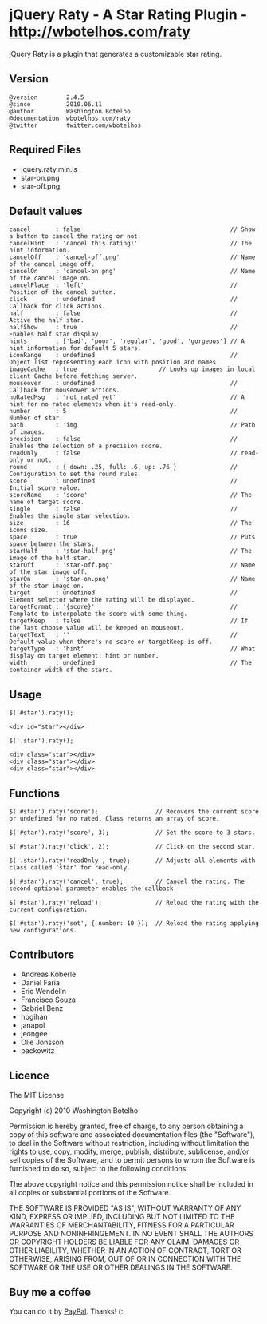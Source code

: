 # jQuery Raty - A Star Rating Plugin - http://wbotelhos.com/raty

jQuery Raty is a plugin that generates a customizable star rating.

## Version

	@version        2.4.5
	@since          2010.06.11
	@author         Washington Botelho
	@documentation  wbotelhos.com/raty
	@twitter        twitter.com/wbotelhos

## Required Files

+ jquery.raty.min.js
+ star-on.png
+ star-off.png

## Default values

	cancel       : false                                          // Show a button to cancel the rating or not.   
	cancelHint   : 'cancel this rating!'                          // The hint information.
	cancelOff    : 'cancel-off.png'                               // Name of the cancel image off.
	cancelOn     : 'cancel-on.png'                                // Name of the cancel image on.
	cancelPlace  : 'left'                                         // Position of the cancel button.
	click        : undefined                                      // Callback for click actions.
	half         : false                                          // Active the half star.
	halfShow     : true                                           // Enables half star display.
	hints        : ['bad', 'poor', 'regular', 'good', 'gorgeous'] // A hint information for default 5 stars.
	iconRange    : undefined                                      // Object list representing each icon with position and names.
	imageCache   : true					      // Looks up images in local client Cache before fetching server.
	mouseover    : undefined                                      // Callback for mouseover actions.
	noRatedMsg   : 'not rated yet'                                // A hint for no rated elements when it's read-only.
	number       : 5                                              // Number of star.
	path         : 'img                                           // Path of images.
	precision    : false                                          // Enables the selection of a precision score.
	readOnly     : false                                          // read-only or not.
	round        : { down: .25, full: .6, up: .76 }               // Configuration to set the round rules.
	score        : undefined                                      // Initial score value.
	scoreName    : 'score'                                        // The name of target score.
	single       : false                                          // Enables the single star selection.
	size         : 16                                             // The icons size.
	space        : true                                           // Puts space between the stars.
	starHalf     : 'star-half.png'                                // The image of the half star.
	starOff      : 'star-off.png'                                 // Name of the star image off.
	starOn       : 'star-on.png'                                  // Name of the star image on.
	target       : undefined                                      // Element selector where the rating will be displayed.
	targetFormat : '{score}'                                      // Template to interpolate the score with some thing.
	targetKeep   : false                                          // If the last choose value will be keeped on mouseout.
	targetText   : ''                                             // Default value when there's no score or targetKeep is off.
	targetType   : 'hint'                                         // What display on target element: hint or number.
	width        : undefined                                      // The container width of the stars.

## Usage

	$('#star').raty();

	<div id="star"></div>

	$('.star').raty();

	<div class="star"></div>
	<div class="star"></div>
	<div class="star"></div>

## Functions

	$('#star').raty('score');                // Recovers the current score or undefined for no rated. Class returns an array of score.

	$('#star').raty('score', 3);             // Set the score to 3 stars.

	$('#star').raty('click', 2);             // Click on the second star.

	$('.star').raty('readOnly', true);       // Adjusts all elements with class called 'star' for read-only.

	$('#star').raty('cancel', true);         // Cancel the rating. The second optional parameter enables the callback.

	$('#star').raty('reload');               // Reload the rating with the current configuration.

	$('#star').raty('set', { number: 10 });  // Reload the rating applying new configurations.

## Contributors

+ Andreas Köberle
+ Daniel Faria
+ Eric Wendelin
+ Francisco Souza
+ Gabriel Benz
+ hpgihan
+ janapol
+ jeongee
+ Olle Jonsson
+ packowitz

## Licence

The MIT License

Copyright (c) 2010 Washington Botelho

Permission is hereby granted, free of charge, to any person obtaining a copy of this software and associated documentation files (the "Software"), to deal in the Software without restriction, including without limitation the rights to use, copy, modify, merge, publish, distribute, sublicense, and/or sell copies of the Software, and to permit persons to whom the Software is furnished to do so, subject to the following conditions:

The above copyright notice and this permission notice shall be included in all copies or substantial portions of the Software.

THE SOFTWARE IS PROVIDED "AS IS", WITHOUT WARRANTY OF ANY KIND, EXPRESS OR IMPLIED, INCLUDING BUT NOT LIMITED TO THE WARRANTIES OF MERCHANTABILITY, FITNESS FOR A PARTICULAR PURPOSE AND NONINFRINGEMENT. IN NO EVENT SHALL THE AUTHORS OR COPYRIGHT HOLDERS BE LIABLE FOR ANY CLAIM, DAMAGES OR OTHER LIABILITY, WHETHER IN AN ACTION OF CONTRACT, TORT OR OTHERWISE, ARISING FROM, OUT OF OR IN CONNECTION WITH THE SOFTWARE OR THE USE OR OTHER DEALINGS IN THE SOFTWARE.

## Buy me a coffee

You can do it by [PayPal](https://www.paypal.com/cgi-bin/webscr?cmd=_donations&business=X8HEP2878NDEG&item_name=jQuery%20Raty). Thanks! (:
